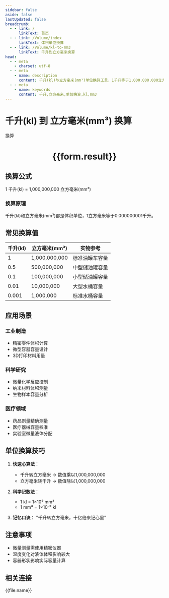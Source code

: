 ```yaml
---
sidebar: false
aside: false
lastUpdated: false
breadcrumb:
  - - link: /
      linkText: 首页
  - - link: /Volume/index
      linkText: 体积单位换算
  - - link: /Volume/kl-to-mm3
      linkText: 千升到立方毫米换算
head:
  - - meta
    - charset: utf-8
  - - meta
    - name: description
      content: 千升(kl)与立方毫米(mm³)单位换算工具，1千升等于1,000,000,000立方毫米。
  - - meta
    - name: keywords
      content: 千升,立方毫米,单位换算,kl,mm3
---
```


# 千升(kl) 到 立方毫米(mm³) 换算

<script setup>
import { onMounted, reactive, inject ,ref  } from 'vue'
import { NButton,NForm ,NFormItem,NInput,NInputNumber,NSelect,NCard,useMessage ,NGrid ,NGi } from 'naive-ui'
import { defineClientComponent } from 'vitepress'
import { Volume } from '../../files';

const convert = inject('convert')
const formRef = ref(null);
const rules = {
  number:{
    required: true,
    type: 'number',
    trigger: "blur"
  }
}
const form = reactive({
  number:null,
  result:'',
  title:'千升(kl)到立方毫米(mm³)换算'
})

const convertHandler = (e) => {
  e.preventDefault();
  formRef.value?.validate((errors)=>{
    if (!errors) {
      form.result = `${form.number} kl = ${convert(form.number).from('kl').to('mm3')} mm³`
    }
  })
}
</script>

<n-form size="large" :model="form" ref='formRef' :rules="rules">
  <n-form-item label="数值" path="number">
    <n-input-number size="large" style="width:100%" :min="0" v-model:value="form.number" placeholder="请输入千升数值" />
  </n-form-item>
  <n-form-item>
    <n-button type="primary" style="width:100%" @click="convertHandler">换算</n-button>
  </n-form-item>
</n-form>
<n-card embedded :bordered="false" hoverable>
  <div style="text-align:center">
    <h1>{{form.result}}</h1>
  </div>
</n-card>

## 换算公式
1 千升(kl) = 1,000,000,000 立方毫米(mm³)

### 换算原理
千升(kl)和立方毫米(mm³)都是体积单位，1立方毫米等于0.000000001千升。

## 常见换算值
| 千升(kl) | 立方毫米(mm³) | 实物参考                 |
|---------|--------------|--------------------------|
| 1       | 1,000,000,000 | 标准油罐车容量            |
| 0.5     | 500,000,000  | 中型储油罐容量            |
| 0.1     | 100,000,000  | 小型储油罐容量            |
| 0.01    | 10,000,000   | 大型水桶容量              |
| 0.001   | 1,000,000    | 标准水桶容量              |

## 应用场景
### 工业制造
- 精密零件体积计算
- 微型容器容量设计
- 3D打印材料用量

### 科学研究
- 微量化学反应控制
- 纳米材料体积测量
- 生物样本容量分析

### 医疗领域
- 药品剂量精确测量
- 医疗器械容量校准
- 实验室微量液体分配

## 单位换算技巧
1. **快速心算法**：
   - 千升转立方毫米 → 数值乘以1,000,000,000
   - 立方毫米转千升 → 数值除以1,000,000,000

2. **科学记数法**：
   - 1 kl = 1×10⁹ mm³
   - 1 mm³ = 1×10⁻⁹ kl

3. **记忆口诀**：
   "千升转立方毫米，十亿倍来记心里"

## 注意事项
- 微量测量需使用精密仪器
- 温度变化对液体体积影响较大
- 容器形状影响实际容量计算

## 相关连接
<n-grid x-gap="12" :cols="4">
  <n-gi v-for="(file, index) in Volume" :key="index">
    <n-button
      text
      tag="a"
      :href="file.path"
      type="primary"
    >
      {{file.name}}
    </n-button>
  </n-gi>
</n-grid>